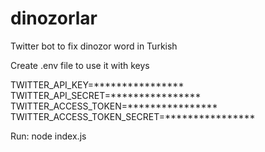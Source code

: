 # dinozorlar
Twitter bot to fix dinozor word in Turkish

Create .env file to use it with keys

TWITTER_API_KEY=****************  
TWITTER_API_SECRET=****************  
TWITTER_ACCESS_TOKEN=****************  
TWITTER_ACCESS_TOKEN_SECRET=****************  

Run: node index.js
